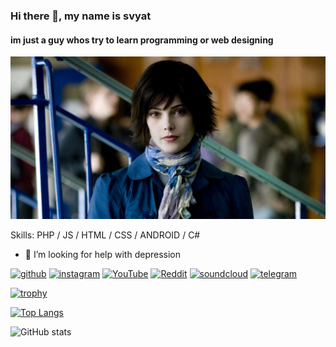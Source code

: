 ### Hi there 👋, my name is svyat
#### im just a guy whos try to learn programming or web designing 
![im just a guy whos try to learn programming or web designing ](https://github.com/svyat777/svyat777.github.io/blob/main/alice.png)


Skills: PHP / JS / HTML / CSS / ANDROID / C#

- 🤔 I’m looking for help with depression 


[<img src='https://cdn.jsdelivr.net/npm/simple-icons@3.0.1/icons/github.svg' alt='github' height='40'>](https://github.com/svyat777)  [<img src='https://cdn.jsdelivr.net/npm/simple-icons@3.0.1/icons/instagram.svg' alt='instagram' height='40'>](https://www.instagram.com/https://www.instagram.com/wasntawesome?igsh=YnpuMHJqZjl1amc0/)  [<img src='https://cdn.jsdelivr.net/npm/simple-icons@3.0.1/icons/youtube.svg' alt='YouTube' height='40'>](https://www.youtube.com/channel/https://youtube.com/@wasntawesome?si=b2qEnfOfOhXmlToG)  [<img src='https://cdn.jsdelivr.net/npm/simple-icons@3.0.1/icons/reddit.svg' alt='Reddit' height='40'>](https://www.reddit.com/user/https://www.reddit.com/u/wasntawesome/s/oj6tAhYBls)  [<img src='https://cdn.jsdelivr.net/npm/simple-icons@3.0.1/icons/soundcloud.svg' alt='soundcloud' height='40'>](https://on.soundcloud.com/3G5j2A63VLIdAqjAdm)  [<img src='https://cdn.jsdelivr.net/npm/simple-icons@3.0.1/icons/telegram.svg' alt='telegram' height='40'>](t.me/wasntawesome)  

[![trophy](https://github-profile-trophy.vercel.app/?username=svyat777)](https://github.com/ryo-ma/github-profile-trophy)

[![Top Langs](https://github-readme-stats.vercel.app/api/top-langs/?username=svyat777)](https://github.com/anuraghazra/github-readme-stats)

![GitHub stats](https://github-readme-stats.vercel.app/api?username=svyat777&show_icons=true)  

